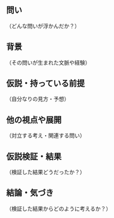 ## 問い

（どんな問いが浮かんだか？）

## 背景

（その問いが生まれた文脈や経験）

## 仮説・持っている前提

（自分なりの見方・予想）

## 他の視点や展開

（対立する考え・関連する問い）

## 仮説検証・結果

（検証した結果どうだったか？）

## 結論・気づき

（検証した結果からどのように考えるか？）
